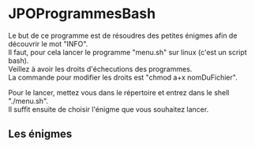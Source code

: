 # JPOProgrammesBash
Le but de ce programme est de résoudres des petites énigmes afin de découvrir le mot "INFO".\
Il faut, pour cela lancer le programme "menu.sh" sur linux (c'est un script bash).\
Veillez à avoir les droits d'échecutions des programmes.\
La commande pour modifier les droits est "chmod a+x nomDuFichier".

Pour le lancer, mettez vous dans le répertoire et entrez dans le shell "./menu.sh".\
Il suffit ensuite de choisir l'énigme que vous souhaitez lancer.

## Les énigmes

